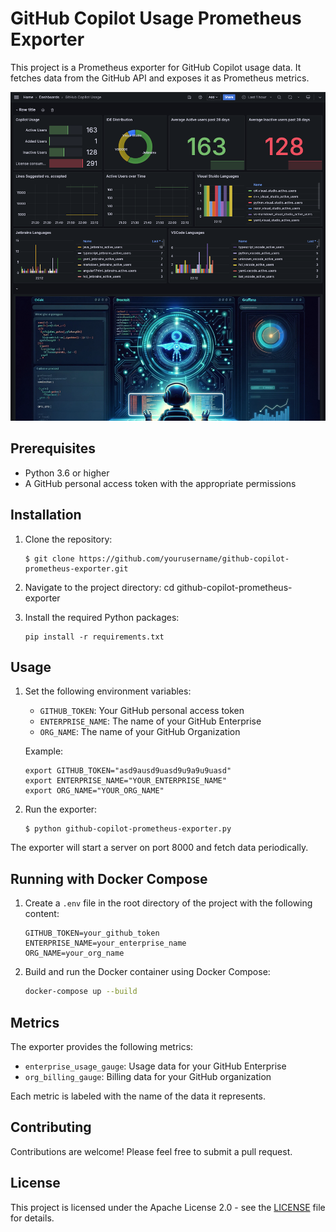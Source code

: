 # GitHub Copilot Usage Prometheus Exporter

This project is a Prometheus exporter for GitHub Copilot usage data. It fetches data from the GitHub API and exposes it as Prometheus metrics.

![Example Image](usage.png)

## Prerequisites

- Python 3.6 or higher
- A GitHub personal access token with the appropriate permissions

## Installation

1. Clone the repository:

   ```
   $ git clone https://github.com/yourusername/github-copilot-prometheus-exporter.git
   ```

2. Navigate to the project directory:
cd github-copilot-prometheus-exporter

3. Install the required Python packages:
   ```
   pip install -r requirements.txt
   ```

## Usage

1. Set the following environment variables:
   - `GITHUB_TOKEN`: Your GitHub personal access token
   - `ENTERPRISE_NAME`: The name of your GitHub Enterprise
   - `ORG_NAME`: The name of your GitHub Organization

   Example:
   ```
   export GITHUB_TOKEN="asd9ausd9uasd9u9a9u9uasd"
   export ENTERPRISE_NAME="YOUR_ENTERPRISE_NAME"
   export ORG_NAME="YOUR_ORG_NAME"
   ```

2. Run the exporter:

   ```
   $ python github-copilot-prometheus-exporter.py
   ```

The exporter will start a server on port 8000 and fetch data periodically.

## Running with Docker Compose

1. Create a `.env` file in the root directory of the project with the following content:

    ```env
    GITHUB_TOKEN=your_github_token
    ENTERPRISE_NAME=your_enterprise_name
    ORG_NAME=your_org_name
    ```

2. Build and run the Docker container using Docker Compose:

    ```sh
    docker-compose up --build
    ```

## Metrics

The exporter provides the following metrics:

- `enterprise_usage_gauge`: Usage data for your GitHub Enterprise
- `org_billing_gauge`: Billing data for your GitHub organization

Each metric is labeled with the name of the data it represents.

## Contributing

Contributions are welcome! Please feel free to submit a pull request.

## License

This project is licensed under the Apache License 2.0 - see the [LICENSE](LICENSE) file for details.